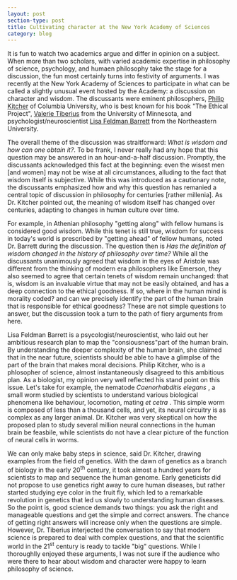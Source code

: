 ```yaml
---
layout: post
section-type: post
title: Cultivating character at the New York Academy of Sciences
category: blog
---
```


<p> It is fun to watch two academics argue and differ in opinion on a subject. When more than two scholars, with varied academic expertise in philosophy of science, psychology, and humaen philosophy take the stage for a discussion, the fun most certainly turns into festivity of arguments. I was recently at the New York Academy of Sciences to participate in what can be called a slightly unusual event hosted by the Academy: a discussion on character and wisdom. The discussants were eminent philosophers, <a href="http://philosophy.columbia.edu/directories/faculty/philip-kitcher" title="Philip Kitcher">Philip Kitcher</a> of Columbia University, who is best known for his book &quot;The Ethical Project&quot;, <a href="http://philosophy.umn.edu/people/FacultyProfile.php?UID=tiberius/" title="Valerie Tiberius">Valerie Tiberius</a> from the University of Minnesota, and psychologist/neuroscientist <a href="http://www.northeastern.edu/cos/faculty/lisa-feldman-barrett/" title="Lisa Feldman Barrett">Lisa Feldman Barrett</a> from the Northeastern University. <br></p>

<p>The overall theme of the discussion was straitforward: <i>What is wisdom and how can one obtain it?</i>. To be frank, I never really had any hope that this question may be answered in an hour-and-a-half discussion. Promptly, the discussants acknowledged this fact at the beginning: even the wisest men [and women] may not be wise at all circumstances, alluding to the fact that wisdom itself is subjective. While this was introduced as a cautionary note, the discussants emphasized how and why this question has remanied a central topic of discussion in philosophy for centuries [rather millenia]. As Dr. Kitcher pointed out, the meaning of wisdom itself has changed over centuries, adapting to changes in human culture over time.</p> 

<p>For example, in Athenian philosophy &quot;getting along&quot; with fellow humans is considered good wisdom. While this tenet is still true, wisdom for success in today's world is prescribed by &quot;getting ahead&quot; of fellow humans, noted Dr. Barrett during the discussion. The question then is <i>Has the definition of wisdom changed in the history of philosophy over time? </i> While all the discussants unanimously agreed that wisdom in the eyes of Aristole was different from the thinking of modern era philosophers like Emerson, they also seemed to agree that certain tenets of wisdom remain unchanged: that is, wisdom is an invaluable virtue that may not be easily obtained, and has a deep connection to the ethical goodness. If so, where in the human mind is morality coded? and can we precisely identify the part of the human brain that is responsible for ethical goodness? These are not simple questions to answer, but the discussion took a turn to the path of fiery arguments from here. </p>

<p>Lisa Feldman Barrett is a psycologist/neuroscientist, who laid out her ambitious research plan to map the &quot;consiousness&quot;part of the human brain. By understanding the deeper complexity of the human brain, she claimed that in the near future, scientists should be able to have a glimplse of the part of the brain that makes moral decisions. Philip Kitcher, who is a phlosopher of science, almost instantaneously disagreed to this ambitious plan. As a biologist, my opinion very well reflected his stand point on this issue. Let's take for example, the nematode <i> Caenorhabditis elegans </i>, a small worm studied by scientists to understand various biological phenomena like behaviour, locomotion, mating <i> et cetra </i>. This simple worm is composed of less than a thousand cells, and yet, its neural circuitry is as complex as any larger animal. Dr. Kitcher was very skeptical on how the proposed plan to study several million neural connections in the human brain be feasbile, while scientists do not have a clear picture of the function of neural cells in worms. </p>

<p> We can only make baby steps in science, said Dr. Kitcher, drawing examples from the field of genetics. With the dawn of genetics as a branch of biology in the early 20<sup>th</sup> century, it took almost a hundred years for scientists to map and sequence the human genome. Early geneticists did not propose to use genetics right away to cure human diseases, but rather started studying eye color in the fruit fly, which led to a remarkable revolution in genetics that led us slowly to understanding human diseases. So the point is, good science demands two things: you ask the right and manageable questions and get the simple and correct answers. The chance of getting right answers will increase only when the questions are simple. However, Dr. Tiberius interjected the conversation to say that modern science is prepared to deal with complex questions, and that the scientific world in the 21<sup>st</sup> century is ready to tackle &quot;big&quot; questions. While I thoroughlly enjoyed these arguments, I was not sure if the audience who were there to hear about wisdom and character were happy to learn philosophy of science. </p>  




